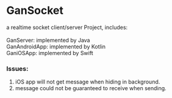 # GanSocket
a realtime socket client/server Project, includes:<br><br>
GanServer: implemented by Java<br>
GanAndroidApp: implemented by Kotlin<br>
GaniOSApp: implemented by Swift



### Issues:<br>
1. iOS app will not get message when hiding in background.<br>
2. message could not be guaranteed to receive when sending.
